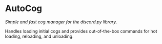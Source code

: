 # AutoCog

*Simple and fast cog manager for the discord.py library.*

Handles loading initial cogs and provides out-of-the-box
commands for hot loading, reloading, and unloading.
